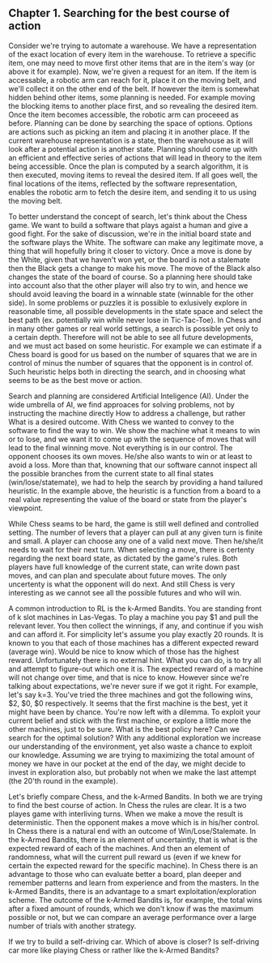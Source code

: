 ## Chapter 1. Searching for the best course of action

Consider we're trying to automate a warehouse. We have a representation of the exact location of every item in the warehouse.
To retrieve a specific item, one may need to move first other items that are in the item's way (or above it for example).
Now, we're given a request for an item.
If the item is accessable, a robotic arm can reach for it, place it on the moving belt, and we'll collect it on the other end of the belt. If however the item is somewhat hidden behind other items, some planning is needed.
For example moving the blocking items to another place first, and so revealing the desired item. Once the item becomes accessible, the robotic arm can proceeed as before.
Planning can be done by searching the space of options. Options are actions such as picking an item and placing it in another place.
If the current warehouse representation is a state, then the warehouse as it will look after a potential action is another state.
Planning should come up with an efficient and effective series of actions that will lead in theory to the item being accessible.
Once the plan is computed by a search algorithm, it is then executed, moving items to reveal the desired item. If all goes well, the final locations of the items, reflected by the software representation, enables the robotic arm to fetch the desire item, and sending it to us using the moving belt.

To better understand the concept of search, let's think about the Chess game. We want to build a software that plays agaist a human and give a good fight. For the sake of discussion, we're in the initial board state and the software plays the White. The software can make any legitimate move, a thing that will hopefully bring it closer to victory. Once a move is done by the White, given that we haven't won yet, or the board is not a stalemate then the Black gets a change to make his move. The move of the Black also changes the state of the board of course. So a planning here should take into account also that the other player will also try to win, and hence we should avoid leaving the board in a winnable state (winnable for the other side). In some problems or puzzles it is possible to exlusively explore in reasonable time, all possible developments in the state space and select the best path (ex. potentially win while never lose in Tic-Tac-Toe). In Chess and in many other games or real world settings, a search is possible yet only to a certain depth. Therefore will not be able to see all future developments, and we must act based on some heuristic. For example we can estimate if a Chess board is good for us based on the number of squares that we are in control of minus the number of squares that the opponent is in control of. Such heuristic helps both in directing the search, and in choosing what seems to be as the best move or action.

Search and planning are considered Artificial Inteligence (AI). Under the wide umbrella of AI, we find approaces for solving problems, not by instructing the machine directly How to address a challenge, but rather What is a desired outcome.
With Chess we wanted to convey to the software to find the way to win. We show the machine what it means to win or to lose, and we want it to come up with the sequence of moves that will lead to the final winning move. Not everything is in our control. The opponent chooses its own moves. He/she also wants to win or at least to avoid a loss. More than that, knowning that our software cannot inspect all the possible branches from the current state to all final states (win/lose/statemate), we had to help the search by providing a hand tailured heuristic. In the example above, the heuristic is a function from a board to a real value representing the value of the board or state from the player's viewpoint.

While Chess seams to be hard, the game is still well defined and controlled setting. The number of levers that a player can pull at any given turn is finite and small. A player can choose any one of a valid next move. Then he/she/it needs to wait for their next turn. When selecting a move, there is certenty regarding the next board state, as dictated by the game's rules. Both players have full knowledge of the current state, can write down past moves, and can plan and speculate about future moves. The only uncertenty is what the opponent will do next. And still Chess is very interesting as we cannot see all the possible futures and who will win.

A common introduction to RL is the k-Armed Bandits. You are standing front of k slot machines in Las-Vegas. To play a machine you pay $1 and pull the relevant lever. You then collect the winnings, if any, and continue if you wish and can afford it. For simplicity let's assume you play exactly 20 rounds. It is known to you that each of those machines has a different expected reward (average win). Would be nice to know which of those has the highest reward. Unfortunately there is no external hint. What you can do, is to try all and attempt to figure-out which one it is. The expected reward of a machine will not change over time, and that is nice to know. However since we're talking about expectations, we're never sure if we got it right. For example, let's say k=3. You've tried the three machines and got the following wins, $2, $0, $0 respectively. It seems that the first machine is the best, yet it might have been by chance. You're now left with a dilemma. To exploit your current belief and stick with the first machine, or explore a little more the other machines, just to be sure. What is the best policy here? Can we search for the optimal solution? With any additional exploration we increase our understanding of the environment, yet also waste a chance to exploit our knowledge. Assuming we are trying to maximizing the total amount of money we have in our pocket at the end of the day, we might decide to invest in exploration also, but probably not when we make the last attempt (the 20'th round in the example).

Let's briefly compare Chess, and the k-Armed Bandits. In both we are trying to find the best course of action. In Chess the rules are clear. It is a two playes game with interliving turns. When we make a move the result is deterministic. Then the opponent makes a move which is in his/her control. In Chess there is a natural end with an outcome of Win/Lose/Stalemate. In the k-Armed Bandits, there is an element of uncertaintly, that is what is the expected reward of each of the machines. And then an element of randomness, what will the current pull reward us (even if we knew for certain the expected reward for the specific machine).
In Chess there is an advantage to those who can evaluate better a board, plan deeper and remember patterns and learn from experience and from the masters. In the k-Armed Bandits, there is an advantage to a smart exploitation/exploration scheme. The outcome of the k-Armed Bandits is, for example, the total wins after a fixed amount of rounds, which we don't know if was the maximum possible or not, but we can compare an average performance over a large number of trials with another strategy.

If we try to build a self-driving car. Which of above is closer? Is self-driving car more like playing Chess or rather like the k-Armed Bandits?

